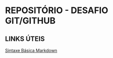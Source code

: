 # REPOSITÓRIO - DESAFIO GIT/GITHUB

## LINKS ÚTEIS
[Sintaxe Básica Markdown](https://www.markdownguide.org/basic-syntax)

